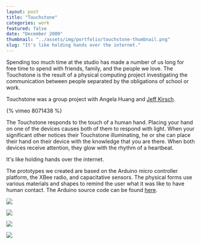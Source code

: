 ```yaml
---
layout: post
title: "Touchstone"
categories: work
featured: false
date: "December 2009"
thumbnail: "../assets/img/portfolio/touchstone-thumbnail.png"
slug: "It's like holding hands over the internet."
---
```


Spending too much time at the studio has made a number of us long for free
time to spend with friends, family, and the people we love. The Touchstone is
the result of a physical computing project investigating the communication
between people separated by the obligations of school or work.

Touchstone was a group project with Angela Huang and [Jeff Kirsch][23].

{% vimeo 8071438 %}

The Touchstone responds to the touch of a human hand. Placing your hand on one
of the devices causes both of them to respond with light. When your
significant other notices their Touchstone illuminating, he or she can place
their hand on their device with the knowledge that you are there. When both
devices receive attention, they glow with the rhythm of a heartbeat.

It's like holding hands over the internet.

The prototypes we created are based on the Arduino micro controller platform,
the XBee radio, and capacitative sensors. The physical forms use various
materials and shapes to remind the user what it was like to have human
contact. The Arduino source code can be found [here][24].

![][25]

![][26]

![][27]

![][28]

  [23]: http://jeffkirsch.com/
  [24]: http://github.com/jpfinley/touchstone
  [25]: ../assets/img/portfolio/touchstone-0-620.jpg
  [26]: ../assets/img/portfolio/touchstone-2-620.jpg
  [27]: ../assets/img/portfolio/touchstone-3-620.jpg
  [28]: ../assets/img/portfolio/touchstone-4-620.jpg
